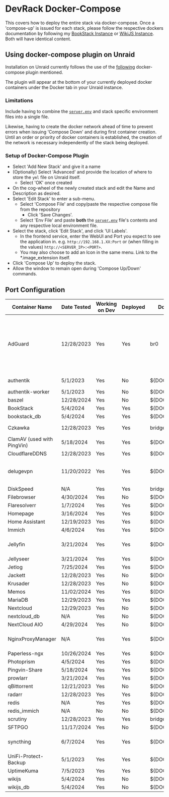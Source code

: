 # DevRack Docker-Compose

This covers how to deploy the entire stack via docker-compose. Once a 'compose-up' is issued for each stack, please follow the respective dockers documentation by following my [BookStack Instance](https://docs.adamzvolanek.com) or [WikiJS Instance](https://wiki.adamzvolanek.com). Both will have identical content.

## Using docker-compose plugin on Unraid

Installation on Unraid currently follows the use of the [following](https://github.com/dcflachs/compose_plugin) docker-compose plugin mentioned.

The plugin will appear at the bottom of your currently deployed docker containers under the Docker tab in your Unraid instance.

### **Limitations**

Include having to combine the [`server.env`](../docker-compose/server.env) and stack specific environment files into a single file.

Likewise, having to create the docker network ahead of time to prevent errors when issuing 'Compose Down' and during first container creation. Until an order or priority of docker containers is established, the creation of the network is necessary independently of the stack being deployed.

### Setup of Docker-Compose Plugin

- Select 'Add New Stack' and give it a name
- (Optionally) Select 'Advanced' and provide the location of where to store the `yml` file on Unraid itself.
  - Select 'OK' once created
- On the cog-wheel of the newly created stack and edit the Name and Description as desired.
- Select 'Edit Stack' to enter a sub-menu.
  - Select 'Compose File' and copy/paste the respective compose file from the repository
    - Click 'Save Changes'.
  - Select 'Env File' and paste **both** the [`server.env`](../docker-compose/server.env) file's contents and any respective local environment file.
- Select the stack, click 'Edit Stack', and click 'UI Labels'.
  - In the frontend service, enter the WebUI and Port you expect to see the application in. e.g. `http://192.168.1.XX:Port` or (when filling in the values) `http://<SERVER_IP>:<PORT>`.
  - You may also choose to add an Icon in the same menu. Link to the *.image_extension itself.
- Click 'Compose Up' to deploy the stack.
- Allow the window to remain open during 'Compose Up/Down' commands.

## Port Configuration

| Container Name               | Date Tested | Working on Dev | Deployed | Docker Network    | IP           | External Port                                         |
|------------------------------|-------------|----------------|----------|-------------------|--------------|-------------------------------------------------------|
| AdGuard                      | 12/28/2023  | Yes            | Yes      | br0               | Custom IP    | 53, 67, 68, 80, 443, 784, 853, 3000, 5443, 6060, 8853 |
| authentik                    | 5/1/2023    | Yes            | No       | ${DOCKER_NETWORK} | ${SERVER_IP} | 9000, 9443                                       |
| authentik-worker             | 5/1/2023    | Yes            | No       | ${DOCKER_NETWORK} | 0.0.0.0      | N/A                                              |
| baszel                       | 12/28/2024  | Yes            | No       | ${DOCKER_NETWORK} | ${SERVER_IP} | 8090                                                  |
| BookStack                    | 5/4/2024    | Yes            | Yes      | ${DOCKER_NETWORK} | ${SERVER_IP} | 6875                                                  |
| bookstack_db                 | 5/4/2024    | Yes            | Yes      | ${DOCKER_NETWORK} | ${SERVER_IP} | 3307                                              |
| Czkawka                      | 12/28/2023  | Yes            | Yes      | bridge            | ${SERVER_IP} | 7821, 7921                                            |
| ClamAV (used with PingVin)   | 5/18/2024   | Yes            | Yes      | ${DOCKER_NETWORK} | ${SERVER_IP} | N/A                                             |
| CloudflareDDNS               | 12/28/2023  | Yes            | Yes      | ${DOCKER_NETWORK} | 0.0.0.0      | ???                                                   |
| delugevpn                    | 11/20/2022  | Yes            | Yes      | ${DOCKER_NETWORK} | ${SERVER_IP} | 8112, 8118, 58846, 58946                       |
| DiskSpeed                    | N/A         | Yes            | Yes      | bridge            | ${SERVER_IP} | 18888                                                 |
| Filebrowser                  | 4/30/2024   | Yes            | No       | ${DOCKER_NETWORK} | ${SERVER_IP} | 1987                                                  |
| Flaresolverr                 | 1/7/2024    | Yes            | Yes      | ${DOCKER_NETWORK} | ${SERVER_IP} | 8191                                                  |
| Homepage                     | 3/16/2024   | Yes            | Yes      | ${DOCKER_NETWORK} | ${SERVER_IP} | 3000                                                  |
| Home Assistant               | 12/19/2023  | Yes            | Yes      | ${DOCKER_NETWORK} | ${SERVER_IP} | 8123                                                  |
| Immich                       | 4/6/2024    | Yes            | Yes      | ${DOCKER_NETWORK} | ${SERVER_IP} | 6781                                                  |
| Jellyfin                     | 3/21/2024   | Yes            | Yes      | ${DOCKER_NETWORK} | ${SERVER_IP} | 1900, 8096, 8920                                      |
| Jellyseer                    | 3/21/2024   | Yes            | Yes      | ${DOCKER_NETWORK} | ${SERVER_IP} | 5055                                                  |
| Jetlog                       | 7/25/2024   | Yes            | Yes      | ${DOCKER_NETWORK} | ${SERVER_IP} | 8914                                                  |
| Jackett                      | 12/28/2023  | Yes            | No       | ${DOCKER_NETWORK} | ${SERVER_IP} | 9117                                                  |
| Krusader                     | 12/28/2023  | Yes            | No       | ${DOCKER_NETWORK} | ${SERVER_IP} | 6481                                                  |
| Memos                        | 11/02/2024  | Yes            | Yes      | ${DOCKER_NETWORK} | ${SERVER_IP} | 5230                                                  |
| MariaDB                      | 12/29/2023  | Yes            | Yes      | ${DOCKER_NETWORK} | ${SERVER_IP} | 3306                                                  |
| Nextcloud                    | 12/29/2023  | Yes            | No       | ${DOCKER_NETWORK} | ${SERVER_IP} | 444                                                   |
| nextcloud_db                 | N/A         | Yes            | No       | ${DOCKER_NETWORK} | ${SERVER_IP} | 3306                                                  |
| NextCloud AIO                | 4/29/2024   | Yes            | No       | ${DOCKER_NETWORK} | ${SERVER_IP} | N/A                                                   |
| NginxProxyManager            | N/A         | Yes            | Yes      | ${DOCKER_NETWORK} | ${SERVER_IP} | 4443, 8080, 8181                                      |
| Paperless-ngx                | 10/26/2024  | Yes            | Yes      | ${DOCKER_NETWORK} | ${SERVER_IP} | 8138                                           |
| Photoprism                   | 4/5/2024    | Yes            | Yes      | ${DOCKER_NETWORK} | ${SERVER_IP} | 2342                                                  |
| Pingvin-Share                | 5/18/2024   | Yes            | Yes      | ${DOCKER_NETWORK} | ${SERVER_IP} | 4981                                                  |
| prowlarr                     | 3/21/2024   | Yes            | Yes      | ${DOCKER_NETWORK} | ${SERVER_IP} | 9696                                                  |
| qBittorrent                  | 12/21/2023  | Yes            | No       | ${DOCKER_NETWORK} | ${SERVER_IP} | 8089                                                  |
| radarr                       | 12/28/2023  | Yes            | Yes      | ${DOCKER_NETWORK} | ${SERVER_IP} | 7878                                                  |
| redis                        | N/A         | Yes            | Yes      | ${DOCKER_NETWORK} | ${SERVER_IP} | 6379                                                  |
| redis_immich                 | N/A         | No             | No       | ${DOCKER_NETWORK} | ${SERVER_IP} | 6380                                                  |
| scrutiny                     | 12/28/2023  | Yes            | Yes      | bridge            | ${SERVER_IP} | 1977                                                  |
| SFTPGO                       | 11/17/2024  | Yes            | No       | ${DOCKER_NETWORK} | ${SERVER_IP} | 2221                                                  |
| syncthing                    | 6/7/2024    | Yes            | Yes      | ${DOCKER_NETWORK} | ${SERVER_IP} | 8384, 22000, 21027                               |
| UniFi-Protect-Backup         | 5/1/2023    | Yes            | Yes      | ${DOCKER_NETWORK} | 0.0.0.0      | N/A                                               |
| UptimeKuma                   | 7/5/2023    | Yes            | Yes      | ${DOCKER_NETWORK} | ${SERVER_IP} | 3001                                             |
| wikijs                       | 5/4/2024    | Yes            | No       | ${DOCKER_NETWORK} | ${SERVER_IP} | 3256                                             |
| wikijs_db                    | 5/4/2024    | Yes            | No       | ${DOCKER_NETWORK} | 0.0.0.0      | 5432                                             |
